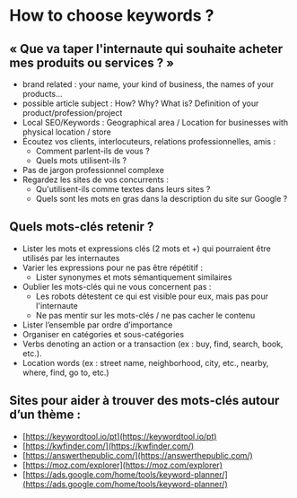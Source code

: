 # How to choose keywords ?

## « Que va taper l'internaute qui souhaite acheter mes produits ou services ? »
- brand related : your name, your kind of business, the names of your products…
- possible article subject : How? Why? What is? Definition of your product/profession/project
- Local SEO/Keywords : Geographical area / Location for businesses with physical location / store
- Écoutez vos clients, interlocuteurs, relations professionnelles, amis : 
  - Comment parlent-ils de vous ?
  - Quels mots utilisent-ils ?
- Pas de jargon professionnel complexe
- Regardez les sites de vos concurrents : 
  - Qu'utilisent-ils comme textes dans leurs sites ?
  - Quels sont les mots en gras dans la description du site sur Google ?
  
## Quels mots-clés retenir ?
- Lister les mots et expressions clés (2 mots et +) qui pourraient être utilisés par les internautes
- Varier les expressions pour ne pas être répétitif :
  - Lister synonymes et mots sémantiquement similaires
- Oublier les mots-clés qui ne vous concernent pas :
  - Les robots détestent ce qui est visible pour eux, mais pas pour l'internaute
  - Ne pas mentir sur les mots-clés / ne pas cacher le contenu
- Lister l’ensemble par ordre d’importance
- Organiser en catégories et sous-catégories
- Verbs denoting an action or a transaction (ex : buy, find, search, book, etc.).
- Location words (ex : street name, neighborhood, city, etc., nearby, where, find, go to, etc.)

## Sites pour aider à trouver des mots-clés autour d’un thème :
- [https://keywordtool.io/pt](https://keywordtool.io/pt)
- [https://kwfinder.com/](https://kwfinder.com/)
- [https://answerthepublic.com/](https://answerthepublic.com/)
- [https://moz.com/explorer](https://moz.com/explorer)
- [https://ads.google.com/home/tools/keyword-planner/](https://ads.google.com/home/tools/keyword-planner/)
